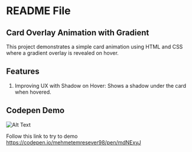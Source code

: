 # **README File**

## **Card Overlay Animation with Gradient**

This project demonstrates a simple card animation using HTML and CSS where a gradient overlay is revealed on hover.

## **Features**

1. Improving UX with Shadow on Hover: Shows a shadow under the card when hovered.

## **Codepen Demo**
![Alt Text](https://media2.giphy.com/media/v1.Y2lkPTc5MGI3NjExNnlibnUzYWFzazZ0cGZkYmoycnhha2hoamE4bDRoM2ZmdTR4YXcxbyZlcD12MV9pbnRlcm5hbF9naWZfYnlfaWQmY3Q9Zw/49pjcfyAIqMdsILJRl/giphy.gif)

Follow this link to try to demo https://codepen.io/mehmetemresever98/pen/mdNExyJ

